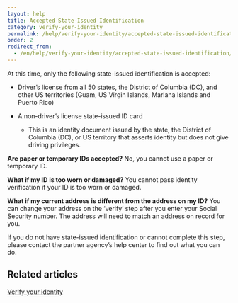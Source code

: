 ```yaml
---
layout: help
title: Accepted State-Issued Identification
category: verify-your-identity
permalink: /help/verify-your-identity/accepted-state-issued-identification/
order: 2
redirect_from:
  - /en/help/verify-your-identity/accepted-state-issued-identification/
---
```


At this time, only the following state-issued identification is accepted: 

* Driver’s license from all 50 states, the District of Columbia (DC), and other US territories (Guam, US Virgin Islands, Mariana Islands and Puerto Rico)
* A non-driver’s license state-issued ID card

  * This is an identity document issued by the state, the District of Columbia (DC), or US territory that asserts identity but does not give driving privileges.

**Are paper or temporary IDs accepted?**
No, you cannot use a paper or temporary ID. 

**What if my ID is too worn or damaged?**
You cannot pass identity verification if your ID is too worn or damaged. 

**What if my current address is different from the address on my ID?**
You can change your address on the ‘verify’ step after you enter your Social Security number. The address will need to match an address on record for you. 

If you do not have state-issued identification or cannot complete this step, please contact the partner agency’s help center to find out what you can do.

## Related articles 

[Verify your identity](/help/verify-your-identity/how-to-verify-your-identity/)